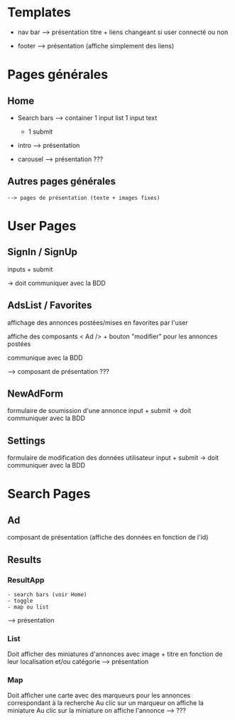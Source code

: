 # Templates

- nav bar --> présentation 
    titre + liens changeant si user connecté ou non

- footer --> présentation (affiche simplement des liens)


# Pages générales

## Home

- Search bars --> container
    1 input list
    1 input text
    + 1 submit

- intro --> présentation

- carousel --> présentation ???

## Autres pages générales 

    --> pages de présentation (texte + images fixes)


# User Pages

## SignIn / SignUp

inputs + submit

-> doit communiquer avec la BDD 

## AdsList / Favorites

affichage des annonces postées/mises en favorites par l'user 

affiche des composants < Ad /> + bouton "modifier" pour les annonces postées

communique avec la BDD

--> composant de présentation ??? 

## NewAdForm

formulaire de soumission d'une annonce
input + submit
-> doit communiquer avec la BDD

## Settings 

formulaire de modification des données utilisateur
input + submit
-> doit communiquer avec la BDD

# Search Pages

## Ad 

composant de présentation (affiche des données en fonction de l'id)

## Results

### ResultApp

    - search bars (voir Home)
    - toggle
    - map ou list
--> présentation

### List

Doit afficher des miniatures d'annonces avec image + titre en fonction de leur localisation et/ou catégorie
--> présentation

### Map

Doit afficher une carte avec des marqueurs pour les annonces correspondant à la recherche
Au clic sur un marqueur on affiche la miniature
Au clic sur la miniature on affiche l'annonce
--> ???